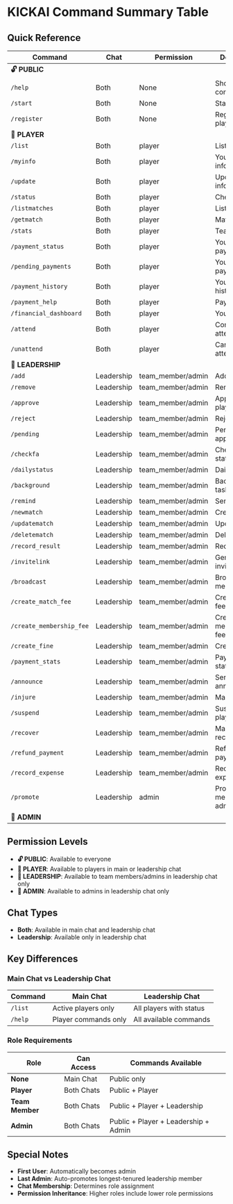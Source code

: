 # KICKAI Command Summary Table

## Quick Reference

| Command | Chat | Permission | Description |
|---------|------|------------|-------------|
| **🔓 PUBLIC** |
| `/help` | Both | None | Show available commands |
| `/start` | Both | None | Start the bot |
| `/register` | Both | None | Register as player |
| **👤 PLAYER** |
| `/list` | Both | player | List players |
| `/myinfo` | Both | player | Your player info |
| `/update` | Both | player | Update your info |
| `/status` | Both | player | Check status |
| `/listmatches` | Both | player | List matches |
| `/getmatch` | Both | player | Match details |
| `/stats` | Both | player | Team statistics |
| `/payment_status` | Both | player | Your payments |
| `/pending_payments` | Both | player | Your pending payments |
| `/payment_history` | Both | player | Your payment history |
| `/payment_help` | Both | player | Payment help |
| `/financial_dashboard` | Both | player | Your finances |
| `/attend` | Both | player | Confirm attendance |
| `/unattend` | Both | player | Cancel attendance |
| **👑 LEADERSHIP** |
| `/add` | Leadership | team_member/admin | Add player |
| `/remove` | Leadership | team_member/admin | Remove player |
| `/approve` | Leadership | team_member/admin | Approve player |
| `/reject` | Leadership | team_member/admin | Reject player |
| `/pending` | Leadership | team_member/admin | Pending approvals |
| `/checkfa` | Leadership | team_member/admin | Check FA status |
| `/dailystatus` | Leadership | team_member/admin | Daily report |
| `/background` | Leadership | team_member/admin | Background tasks |
| `/remind` | Leadership | team_member/admin | Send reminder |
| `/newmatch` | Leadership | team_member/admin | Create match |
| `/updatematch` | Leadership | team_member/admin | Update match |
| `/deletematch` | Leadership | team_member/admin | Delete match |
| `/record_result` | Leadership | team_member/admin | Record result |
| `/invitelink` | Leadership | team_member/admin | Generate invite |
| `/broadcast` | Leadership | team_member/admin | Broadcast message |
| `/create_match_fee` | Leadership | team_member/admin | Create match fee |
| `/create_membership_fee` | Leadership | team_member/admin | Create membership fee |
| `/create_fine` | Leadership | team_member/admin | Create fine |
| `/payment_stats` | Leadership | team_member/admin | Payment statistics |
| `/announce` | Leadership | team_member/admin | Send announcement |
| `/injure` | Leadership | team_member/admin | Mark injured |
| `/suspend` | Leadership | team_member/admin | Suspend player |
| `/recover` | Leadership | team_member/admin | Mark recovered |
| `/refund_payment` | Leadership | team_member/admin | Refund payment |
| `/record_expense` | Leadership | team_member/admin | Record expense |
| `/promote` | Leadership | admin | Promote member to admin |
| **🔧 ADMIN** |

## Permission Levels

- **🔓 PUBLIC**: Available to everyone
- **👤 PLAYER**: Available to players in main or leadership chat
- **👑 LEADERSHIP**: Available to team members/admins in leadership chat only
- **🔧 ADMIN**: Available to admins in leadership chat only

## Chat Types

- **Both**: Available in main chat and leadership chat
- **Leadership**: Available only in leadership chat

## Key Differences

### Main Chat vs Leadership Chat

| Command | Main Chat | Leadership Chat |
|---------|-----------|-----------------|
| `/list` | Active players only | All players with status |
| `/help` | Player commands only | All available commands |

### Role Requirements

| Role | Can Access | Commands Available |
|------|------------|-------------------|
| **None** | Main Chat | Public only |
| **Player** | Both Chats | Public + Player |
| **Team Member** | Both Chats | Public + Player + Leadership |
| **Admin** | Both Chats | Public + Player + Leadership + Admin |

## Special Notes

- **First User**: Automatically becomes admin
- **Last Admin**: Auto-promotes longest-tenured leadership member
- **Chat Membership**: Determines role assignment
- **Permission Inheritance**: Higher roles include lower role permissions 